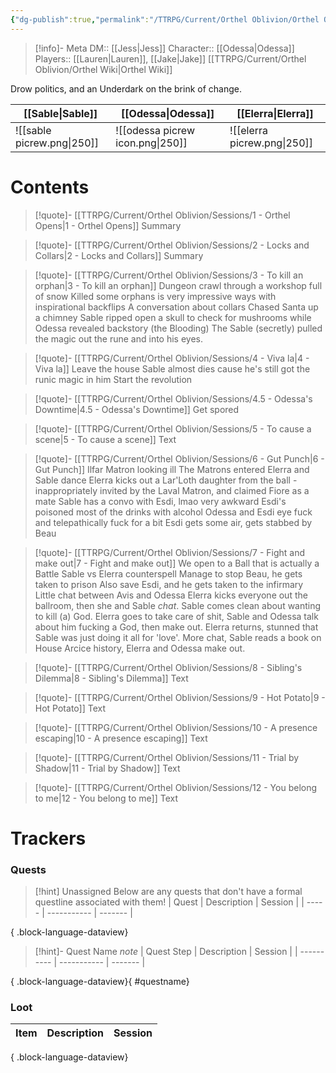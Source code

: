 ```yaml
---
{"dg-publish":true,"permalink":"/TTRPG/Current/Orthel Oblivion/Orthel Oblivion/"}
---
```


> [!info]- Meta
> DM:: [[Jess\|Jess]]
> Character:: [[Odessa\|Odessa]]
> Players:: [[Lauren\|Lauren]], [[Jake\|Jake]]
> [[TTRPG/Current/Orthel Oblivion/Orthel Wiki\|Orthel Wiki]]

Drow politics, and an Underdark on the brink of change.

| [[Sable\|Sable]]                      | [[Odessa\|Odessa]]                           | [[Elerra\|Elerra]]       |
| -------------------------- | -------------------------------- | --------------------------- |
| ![[sable picrew.png\|250]] | ![[odessa picrew icon.png\|250]] | ![[elerra picrew.png\|250]] |

# Contents

> [!quote]- [[TTRPG/Current/Orthel Oblivion/Sessions/1 - Orthel Opens\|1 - Orthel Opens]]
> Summary


> [!quote]- [[TTRPG/Current/Orthel Oblivion/Sessions/2 - Locks and Collars\|2 - Locks and Collars]]
> Summary


> [!quote]- [[TTRPG/Current/Orthel Oblivion/Sessions/3 - To kill an orphan\|3 - To kill an orphan]]
> Dungeon crawl through a workshop full of snow
> Killed some orphans is very impressive ways with inspirational backflips
> A conversation about collars
> Chased Santa up a chimney
> Sable ripped open a skull to check for mushrooms while Odessa revealed backstory (the Blooding)
> The Sable (secretly) pulled the magic out the rune and into his eyes.


> [!quote]- [[TTRPG/Current/Orthel Oblivion/Sessions/4 - Viva la\|4 - Viva la]]
> Leave the house
> Sable almost dies cause he's still got the runic magic in him
> Start the revolution


> [!quote]- [[TTRPG/Current/Orthel Oblivion/Sessions/4.5 - Odessa's Downtime\|4.5 - Odessa's Downtime]]
> Get spored


> [!quote]- [[TTRPG/Current/Orthel Oblivion/Sessions/5 - To cause a scene\|5 - To cause a scene]]
> Text


> [!quote]- [[TTRPG/Current/Orthel Oblivion/Sessions/6 - Gut Punch\|6 - Gut Punch]]
> Ilfar Matron looking ill
> The Matrons entered
> Elerra and Sable dance
> Elerra kicks out a Lar'Loth daughter from the ball - inappropriately invited by the Laval Matron, and claimed Fiore as a mate
> Sable has a convo with Esdi, lmao very awkward
> Esdi's poisoned most of the drinks with alcohol
> Odessa and Esdi eye fuck and telepathically fuck for a bit
> Esdi gets some air, gets stabbed by Beau


> [!quote]- [[TTRPG/Current/Orthel Oblivion/Sessions/7 - Fight and make out\|7 - Fight and make out]]
> We open to a Ball that is actually a Battle
> Sable vs Elerra counterspell
> Manage to stop Beau, he gets taken to prison
> Also save Esdi, and he gets taken to the infirmary
> Little chat between Avis and Odessa
> Elerra kicks everyone out the ballroom, then she and Sable _chat_. 
> Sable comes clean about wanting to kill (a) God.
> Elerra goes to take care of shit, Sable and Odessa talk about him fucking a God, then make out.
> Elerra returns, stunned that Sable was just doing it all for 'love'. 
> More chat, Sable reads a book on House Arcice history, Elerra and Odessa make out.


> [!quote]- [[TTRPG/Current/Orthel Oblivion/Sessions/8 - Sibling's Dilemma\|8 - Sibling's Dilemma]]
> Text


> [!quote]- [[TTRPG/Current/Orthel Oblivion/Sessions/9 - Hot Potato\|9 - Hot Potato]]
> Text


> [!quote]- [[TTRPG/Current/Orthel Oblivion/Sessions/10 - A presence escaping\|10 - A presence escaping]]
> Text


> [!quote]- [[TTRPG/Current/Orthel Oblivion/Sessions/11 - Trial by Shadow\|11 - Trial by Shadow]]
> Text


> [!quote]- [[TTRPG/Current/Orthel Oblivion/Sessions/12 - You belong to me\|12 - You belong to me]]
> Text

# Trackers
### Quests

> [!hint] Unassigned
> Below are any quests that don't have a formal questline associated with them!
>  | Quest | Description | Session |
> | ----- | ----------- | ------- |
> 
{ .block-language-dataview}

> [!hint]- Quest Name
> _note_
>  | Quest Step | Description | Session |
> | ---------- | ----------- | ------- |
> 
{ .block-language-dataview}{ #questname}


### Loot

| Item | Description | Session |
| ---- | ----------- | ------- |

{ .block-language-dataview}


